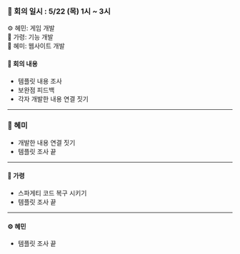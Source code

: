 ### 📝 회의 일시 : 5/22 (목) 1시 ~ 3시 

⚙️ 혜민: 게임 개발 <br>
🔧 가령: 기능 개발 <br>
🎨 혜미: 웹사이트 개발 <br>

#### 👥 회의 내용 

- 템플릿 내용 조사
- 보완점 피드백
- 각자 개발한 내용 연결 짓기
---
### 🎨 혜미<br>
- 개발한 내용 연결 짓기
- 템플릿 조사 끝
---
#### 🔧 가령 <br>
- 스파게티 코드 복구 시키기
- 템플릿 조사 끝


---
#### ⚙️ 혜민 <br>
- 템플릿 조사 끝
